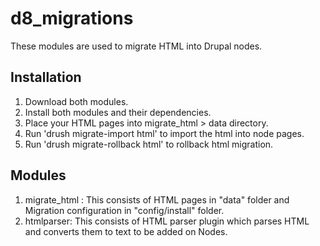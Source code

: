 # d8_migrations
These modules are used to migrate HTML into Drupal nodes.

Installation
------------------------------------------------------------------------------------
1) Download both modules.
2) Install both modules and their dependencies.
3) Place your HTML pages into migrate_html > data directory.
4) Run 'drush migrate-import html' to import the html into node pages.
5) Run 'drush migrate-rollback html' to rollback html migration.

Modules
------------------------------------------------------------------------------------
1) migrate_html : This consists of HTML pages in "data" folder and Migration configuration in "config/install" folder.
2) htmlparser: This consists of HTML parser plugin which parses HTML and converts them to text to be added on Nodes.
